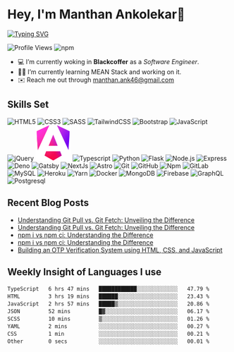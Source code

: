 # Hey, I'm Manthan Ankolekar👋

[![Typing SVG](https://readme-typing-svg.demolab.com?font=Fira+Code&pause=1000&width=435&lines=Front+End+Developer;Learn%2C+Build%2C+Repeat)](https://git.io/typing-svg)

![Profile Views](https://komarev.com/ghpvc/?username=manthanank&color=brightgreen)
![npm](https://img.shields.io/npm/dt/manthanank)
<!-- ![npm](https://img.shields.io/npm/dw/manthanank)
![npm](https://img.shields.io/npm/dm/manthanank)
![npm](https://img.shields.io/npm/dy/manthanank) -->

- 💻 I’m currently woking in **Blackcoffer** as a *Software Engineer*.
- 🧑‍💻 I’m currently learning MEAN Stack and working on it.
- ✉️ Reach me out through [manthan.ank46@gmail.com](mailto:manthan.ank46@gmail.com)

## Skills Set

![HTML5](/assets/svg/html.svg)
![CSS3](/assets/svg/css.svg)
![SASS](/assets/svg/sass.svg)
![TailwindCSS](/assets/svg/tailwindcss.svg)
![Bootstrap](/assets/svg/bootstrap.svg)
![JavaScript](/assets/svg/javascript.svg)
![jQuery](/assets/svg/jquery.svg)
![Angular](/assets/svg/angular.svg)
![Typescript](/assets/svg/typescript.svg)
![Python](/assets/svg/python.svg)
![Flask](/assets/svg/flask.svg)
![Node.js](/assets/svg/nodejs.svg)
![Express](/assets/svg/express.svg)
![Deno](/assets/svg/deno.svg)
![Gatsby](/assets/svg/gatsby.svg)
![NextJs](/assets/svg/nextjs.svg)
![Astro](/assets/svg/astro.svg)
![Git](/assets/svg/git.svg)
![GitHub](/assets/svg/github.svg)
![Npm](/assets/svg/npm.svg)
![GitLab](/assets/svg/gitlab.svg)
![MySQL](/assets/svg/mysql.svg)
![Heroku](/assets/svg/heroku.svg)
![Yarn](/assets/svg/yarn.svg)
![Docker](/assets/svg/docker.svg)
![MongoDB](/assets/svg//mongodb.svg)
![Firebase](/assets/svg/firebase.svg)
![GraphQL](/assets/svg/graphql.svg)
![Postgresql](/assets/svg/postgresql.svg)

## Recent Blog Posts

<!-- BLOG-POST-LIST:START -->
- [Understanding Git Pull vs. Git Fetch: Unveiling the Difference](https://manthanank.hashnode.dev/understanding-git-pull-vs-git-fetch-unveiling-the-difference)
- [Understanding Git Pull vs. Git Fetch: Unveiling the Difference](https://dev.to/manthanank/understanding-git-pull-vs-git-fetch-unveiling-the-difference-52i8)
- [npm i vs npm ci: Understanding the Difference](https://manthanank.hashnode.dev/npm-i-vs-npm-ci-understanding-the-difference)
- [npm i vs npm ci: Understanding the Difference](https://dev.to/manthanank/npm-i-vs-npm-ci-understanding-the-difference-2pfk)
- [Building an OTP Verification System using HTML, CSS, and JavaScript](https://dev.to/manthanank/building-an-otp-verification-system-using-html-css-and-javascript-2dlk)
<!-- BLOG-POST-LIST:END -->

## Weekly Insight of Languages I use

<!--START_SECTION:waka-->

```txt
TypeScript   6 hrs 47 mins   ████████████░░░░░░░░░░░░░   47.79 %
HTML         3 hrs 19 mins   ██████░░░░░░░░░░░░░░░░░░░   23.43 %
JavaScript   2 hrs 57 mins   █████▒░░░░░░░░░░░░░░░░░░░   20.86 %
JSON         52 mins         █▓░░░░░░░░░░░░░░░░░░░░░░░   06.17 %
SCSS         10 mins         ▒░░░░░░░░░░░░░░░░░░░░░░░░   01.26 %
YAML         2 mins          ░░░░░░░░░░░░░░░░░░░░░░░░░   00.27 %
CSS          1 min           ░░░░░░░░░░░░░░░░░░░░░░░░░   00.21 %
Other        0 secs          ░░░░░░░░░░░░░░░░░░░░░░░░░   00.01 %
```

<!--END_SECTION:waka-->
